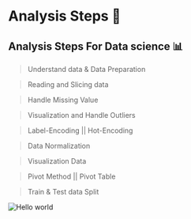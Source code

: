 # Analysis Steps 📑
## Analysis Steps For Data science   📊

> Understand data & Data Preparation

> Reading and Slicing data 

> Handle Missing Value 

> Visualization and Handle Outliers 

> Label-Encoding || Hot-Encoding

> Data Normalization 

> Visualization Data

> Pivot Method || Pivot Table

> Train & Test data Split

<img src="https://i.stack.imgur.com/J70U4.png" alt="Hello world">

<br>





